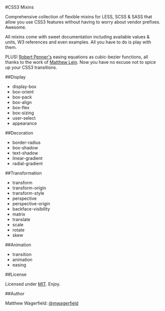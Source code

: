 #CSS3 Mixins

Comprehensive collection of flexible mixins for LESS, SCSS & SASS that allow you use CSS3 features without having to worry about vendor prefixes. Awesome.

All mixins come with sweet documentation including available values & units, W3 references and even examples. All you have to do is play with them.

PLUS! [Robert Penner's][robertpenner] easing equations as cubic-bezier functions, all thanks to the work of [Matthew Lein][matthewlein]. Now you have no excuse not to spice up your CSS3 transitions.

##Display

* display-box
* box-orient
* box-pack
* box-align
* box-flex
* box-sizing
* user-select
* appearance

##Decoration

* border-radius
* box-shadow
* text-shadow
* linear-gradient
* radial-gradient

##Transformation

* transform
* transform-origin
* transform-style
* perspective
* perspective-origin
* backface-visibility
* matrix
* translate
* scale
* rotate
* skew

##Animation

* transition
* animation
* easing

##License

Licensed under [MIT][mit]. Enjoy.

##Author

Matthew Wagerfield: [@mwagerfield][twitter]

[mit]: http://www.opensource.org/licenses/mit-license.php
[twitter]: https://twitter.com/mwagerfield
[robertpenner]: http://robertpenner.com/
[matthewlein]: http://matthewlein.com/ceaser/